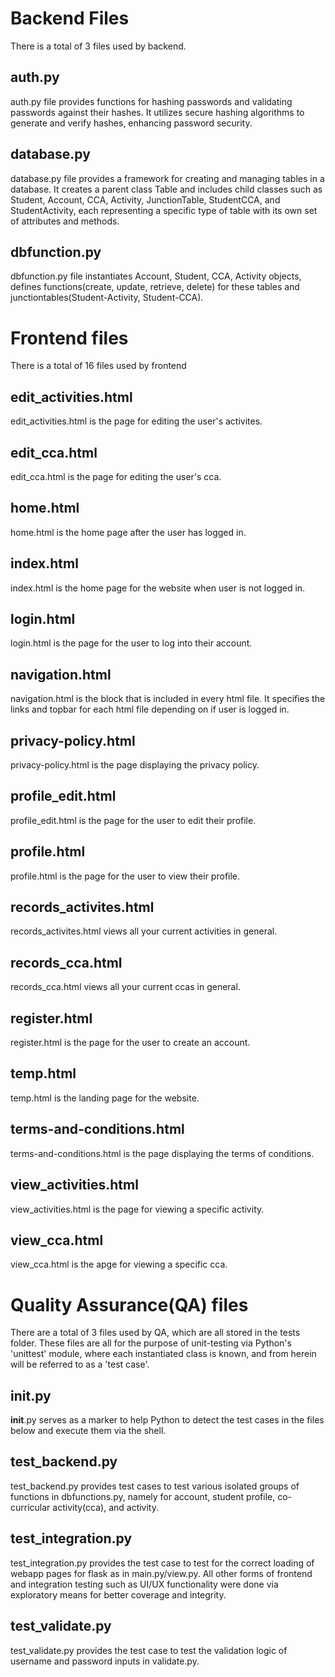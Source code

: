 # Backend Files
There is a total of 3 files used by backend.

## auth.py
auth.py file provides functions for hashing passwords and validating passwords against their hashes. It utilizes secure hashing algorithms to generate and verify hashes, enhancing password security.

## database.py
database.py file provides a framework for creating and managing tables in a database. It creates a parent class Table and includes child classes such as Student, Account, CCA, Activity, JunctionTable, StudentCCA, and StudentActivity, each representing a specific type of table with its own set of attributes and methods.

## dbfunction.py
dbfunction.py file instantiates Account, Student, CCA, Activity objects, defines functions(create, update, retrieve, delete) for these tables and junctiontables(Student-Activity, Student-CCA).

# Frontend files
There is a total of 16 files used by frontend

## edit_activities.html
edit_activities.html is the page for editing the user's activites.

## edit_cca.html
edit_cca.html is the page for editing the user's cca.

## home.html
home.html is the home page after the user has logged in.

## index.html
index.html is the home page for the website when user is not logged in.

## login.html
login.html is the page for the user to log into their account.

## navigation.html
navigation.html is the block that is included in every html file. It specifies the links and topbar for each html file depending on if user is logged in.

## privacy-policy.html
privacy-policy.html is the page displaying the privacy policy.

## profile_edit.html
profile_edit.html is the page for the user to edit their profile.

## profile.html
profile.html is the page for the user to view their profile.

## records_activites.html
records_activites.html views all your current activities in general.

## records_cca.html
records_cca.html views all your current ccas in general.

## register.html
register.html is the page for the user to create an account.

## temp.html
temp.html is the landing page for the website.

## terms-and-conditions.html
terms-and-conditions.html is the page displaying the terms of conditions.

## view_activities.html
view_activities.html is the page for viewing a specific activity.

## view_cca.html
view_cca.html is the apge for viewing a specific cca.

# Quality Assurance(QA) files
There are a total of 3 files used by QA, which are all stored in the tests folder. These files are all for the purpose of unit-testing via Python's 'unittest' module, where each instantiated class is known, and from herein will be referred to as a 'test case'.

## __init__.py
__init__.py serves as a marker to help Python to detect the test cases in the files below and execute them via the shell.

## test_backend.py
test_backend.py provides test cases to test various isolated groups of functions in dbfunctions.py, namely for account, student profile, co-curricular activity(cca), and activity.

## test_integration.py
test_integration.py provides the test case to test for the correct loading of webapp pages for flask as in main.py/view.py. All other forms of frontend and integration testing such as UI/UX functionality were done via exploratory means for better coverage and integrity.

## test_validate.py
test_validate.py provides the test case to test the validation logic of username and password inputs in validate.py.

